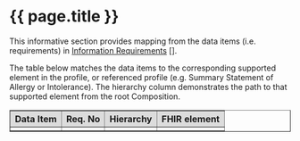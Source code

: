 # {{ page.title }}

This informative section provides mapping from the data items (i.e. requirements) in [Information Requirements](https://www.digitalhealth.gov.au/implementation-resources/clinical-documents/) [].

The table below matches the data items to the corresponding supported element in the <insertname> profile, or referenced profile (e.g. Summary Statement of Allergy or Intolerance). The hierarchy column demonstrates the path to that supported element from the root Composition. 

 <table border="1" cellpadding="1" valign="middle">
            <tbody>
                <tr bgcolor="#DCDCDC">
                    <th>Data Item</th>
                    <th>Req. No</th>
                    <th>Hierarchy</th>
                    <th>FHIR element</th>
                </tr>
                <tr>
                   <td/>
                   <td/>
                   <td/>
                   <td/>
                </tr>
            </tbody>
        </table>


